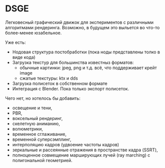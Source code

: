 # DSGE
Легковесный графический движок для экспериментов с различными алгоритмами рендеринга.
Возможно, в будущем это выльется во что-то более-менее юзабельное.

Уже есть:
- Нодовая структура постобработки (пока ноды представлены толко в виде кода)
- Загрузка текстур для большинства известныз форматов:
    * обычныe картинки: jpeg, png и т.д. всё, что поддерживает крейт image
    * сжатые текстуры: ktx и dds
- Загрузка полисеток в собственном формате
- Интеграция с Blender. Пока только экспорт полисеток.

Чего нет, но хотелось бы добавить:
- освещение и тени,
- PBR,
- воксельный рендеринг,
- скелетную аниманию,
- волюметрики,
- временное сглаживание,
- временной суперсэмплинг,
- интерполяцию кадров (удвоение частоты кадров)
- зеркальные и рассеянные отражения в пространстве кадра (SSRT),
- полноценное совмещение марширующих лучей (ray marching) с полигональной геометрией.